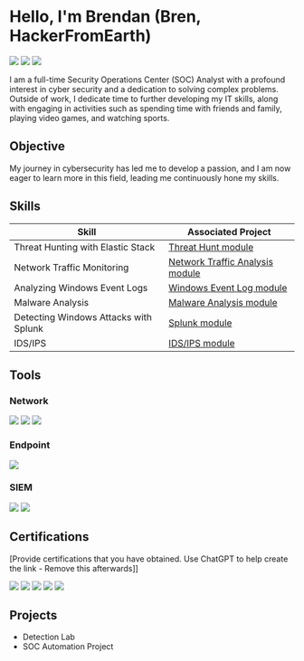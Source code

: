 # Hello, I'm Brendan (Bren, HackerFromEarth)
<a href="www.linkedin.com/in/hackerfromearth"><img src="https://img.shields.io/badge/-LinkedIn-0072b1?&style=for-the-badge&logo=linkedin&logoColor=white" /></a>
<a href="https://app.hackthebox.com/profile/1774309"><img src="https://img.shields.io/badge/-HackTheBox-%239FEF00?style=for-the-badge&logo=hackthebox&logoColor=white" /></a>
<a href="https://tryhackme.com/p/HackerFromEarth"><img src="https://img.shields.io/badge/-TryHackMe-%23212C42?style=for-the-badge&logo=tryhackme&logoColor=white" /></a>


I am a full-time Security Operations Center (SOC) Analyst with a profound interest in cyber security and a dedication to solving complex problems. Outside of work, I dedicate time to further developing my IT skills, along with engaging in activities such as spending time with friends and family, playing video games, and watching sports.

## Objective

My journey in cybersecurity has led me to develop a passion, and I am now eager to learn more in this field, leading me continuously hone my skills.

## Skills

| Skill                                         | Associated Project         |
|-----------------------------------------------|----------------------------|
| Threat Hunting with Elastic Stack          | <a href="https://academy.hackthebox.com/achievement/badge/6c325ba0-c844-11ee-891c-bea50ffe6cb4">Threat Hunt module</a>|
| Network Traffic Monitoring | <a href="https://academy.hackthebox.com/achievement/badge/b3c48605-3f22-11ef-b18d-bea50ffe6cb4">Network Traffic Analysis module</a>|
| Analyzing Windows Event Logs         | <a href="https://academy.hackthebox.com/achievement/badge/69546fc6-bf6a-11ee-a670-bea50ffe6cb4">Windows Event Log module</a>|
| Malware Analysis      | <a href="https://academy.hackthebox.com/achievement/badge/ddfb8b3d-5ca7-11ef-864f-bea50ffe6cb4">Malware Analysis module</a>|
| Detecting Windows Attacks with Splunk                  | <a href="https://academy.hackthebox.com/achievement/badge/fbccb269-a4c7-11ef-864f-bea50ffe6cb4">Splunk module</a>|
| IDS/IPS | <a href="https://academy.hackthebox.com/achievement/badge/abd52bec-5109-11ef-864f-bea50ffe6cb4">IDS/IPS module</a>|

## Tools

### Network
<div>
    <img src="https://img.shields.io/badge/-Wireshark-1679A7?&style=for-the-badge&logo=Wireshark&logoColor=white" />
    <img src="https://img.shields.io/badge/-Suricata-EF3B2D?&style=for-the-badge&logo=Suricata&logoColor=white" />
    <img src="https://img.shields.io/badge/-Zeek-777BB4?&style=for-the-badge&logo=Zeek&logoColor=white" />
</div>

### Endpoint
<div>
    <img src="https://img.shields.io/badge/-Velociraptor-4B275F?&style=for-the-badge&logo=Velociraptor&logoColor=white" />
</div>

### SIEM
<div>
    <img src="https://img.shields.io/badge/-Splunk-000000?&style=for-the-badge&logo=Splunk&logoColor=white" />
    <img src="https://img.shields.io/badge/-Elastic-005571?&style=for-the-badge&logo=Elastic&logoColor=white" />
</div>

## Certifications
[Provide certifications that you have obtained. Use ChatGPT to help create the link - Remove this afterwards]]
<div>
<img src="https://img.shields.io/badge/-Security%2B-FF0000?&style=for-the-badge&logo=CompTIA&logoColor=white" />
<img src="https://img.shields.io/badge/-Network%2B-007ACC?&style=for-the-badge&logo=CompTIA&logoColor=white" />
<img src="https://img.shields.io/badge/-A%2B-4D4D4D?&style=for-the-badge&logo=CompTIA&logoColor=white" />
<img src="https://img.shields.io/badge/-CDSA-006400?&style=for-the-badge&logoColor=white" />
<img src="https://img.shields.io/badge/-CCD-000080?&style=for-the-badge&logoColor=white" />
</div>

## Projects
- Detection Lab
- SOC Automation Project
